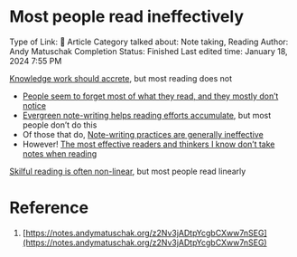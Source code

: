 # Most people read ineffectively

Type of Link: 📝 Article
Category talked about: Note taking, Reading
Author: Andy Matuschak
Completion Status: Finished
Last edited time: January 18, 2024 7:55 PM

[Knowledge work should accrete](Knowledge%20work%20should%20accrete.md), but most reading does not

- [People seem to forget most of what they read, and they mostly don’t notice](People%20seem%20to%20forget%20most%20of%20what%20they%20read,%20and%20they%20mostly%20don't%20notice.md)
- [Evergreen note-writing helps reading efforts accumulate](Evergreen%20note-writing%20helps%20reading%20efforts%20accumulate.md), but most people don’t do this
- Of those that do, [Note-writing practices are generally ineffective](Note-writing%20practices%20are%20generally%20ineffective.md)
- However! [The most effective readers and thinkers I know don’t take notes when reading](The%20most%20effective%20readers%20and%20thinkers%20I%20know%20don’t%20take%20notes%20when%20reading.md)

[Skilful reading is often non-linear](Skilful%20reading%20is%20often%20non-linear.md), but most people read linearly

# Reference

1. [https://notes.andymatuschak.org/z2Nv3jADtpYcgbCXww7nSEG](https://notes.andymatuschak.org/z2Nv3jADtpYcgbCXww7nSEG)